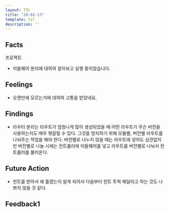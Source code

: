 ```yaml
---
layout: TIL
title: "20-02-13"
template: til
description: ''
---
```


## Facts

프로젝트

- 미들웨어 분리에 대하여 알아보고 실행 중이었습니다.

## Feelings

- 오랜만에 모르는거에 대하여 고통을 받았네요.

## Findings

- 라우터 분리는 라우트가 엄청나게 많이 생성되었을 때 어떤 라우트가 무슨 버전을 사용하는지도 매우 헷갈릴 수 있다. 그것을 방지하기 위해 모듈별, 버전별 라우트를 나눠주는 작업을 해야 한다. 버전별로 나누지 않을 때는 라우트에 넣어도 상관없지만 버전별로 나눌 시에는 컨트롤러에 미들웨어를 넣고 라우트를 버전별로 나눠서 컨트롤러를 불러온다.

## Future Action

- 힌트를 받아서 왜 틀렸는지 알게 되어서 다음부터 힌트 투쳑 해달라고 하는 것도 나쁘지 않을 것 같다.

## Feedback1
